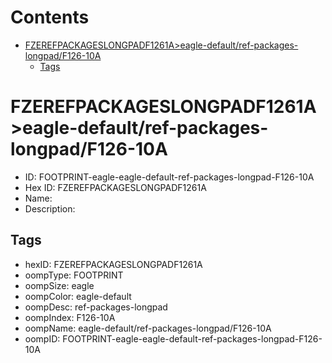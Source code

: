



Contents
========

* [FZEREFPACKAGESLONGPADF1261A>eagle-default/ref-packages-longpad/F126-10A](#fzerefpackageslongpadf1261aeagle-defaultref-packages-longpadf126-10a)
	* [Tags](#tags)

# FZEREFPACKAGESLONGPADF1261A>eagle-default/ref-packages-longpad/F126-10A

- ID: FOOTPRINT-eagle-eagle-default-ref-packages-longpad-F126-10A
- Hex ID: FZEREFPACKAGESLONGPADF1261A
- Name: 
- Description: 

## Tags

- hexID: FZEREFPACKAGESLONGPADF1261A
- oompType: FOOTPRINT
- oompSize: eagle
- oompColor: eagle-default
- oompDesc: ref-packages-longpad
- oompIndex: F126-10A
- oompName: eagle-default/ref-packages-longpad/F126-10A
- oompID: FOOTPRINT-eagle-eagle-default-ref-packages-longpad-F126-10A
